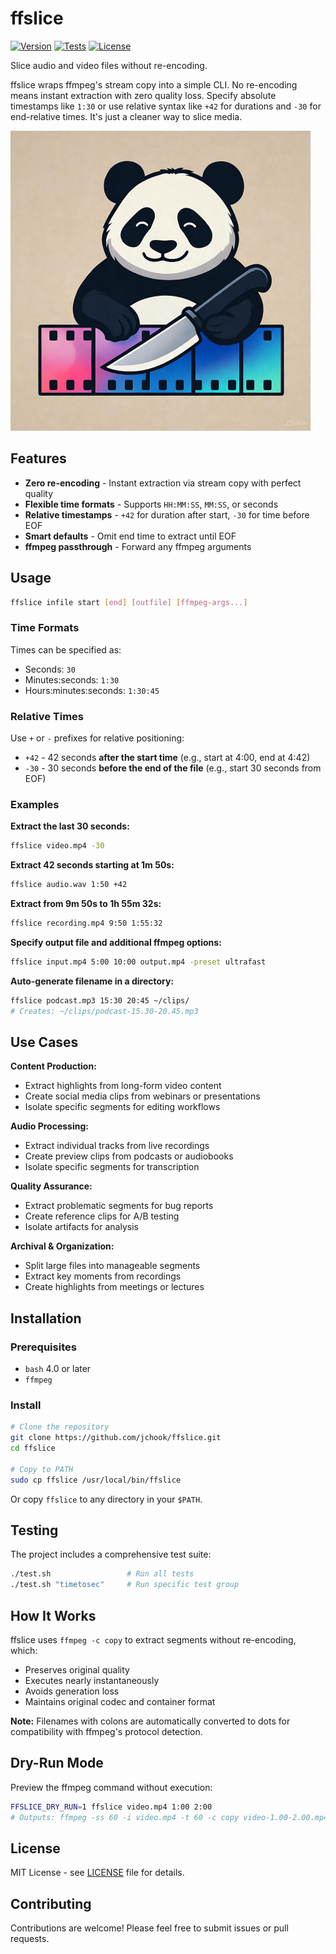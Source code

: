 # ffslice

[![Version](https://img.shields.io/badge/version-1.0.0-green.svg)](https://github.com/jchook/ffslice/releases)
[![Tests](https://img.shields.io/badge/tests-passing-brightgreen.svg)](test.sh)
[![License](https://img.shields.io/badge/license-MIT-blue.svg)](LICENSE)

Slice audio and video files without re-encoding.

ffslice wraps ffmpeg's stream copy into a simple CLI. No re-encoding means instant extraction with zero quality loss. Specify absolute timestamps like `1:30` or use relative syntax like `+42` for durations and `-30` for end-relative times. It's just a cleaner way to slice media.

<img src="https://raw.githubusercontent.com/jchook/ffslice/main/assets/ffslice.jpg" width="480" />

## Features

- **Zero re-encoding** - Instant extraction via stream copy with perfect quality
- **Flexible time formats** - Supports `HH:MM:SS`, `MM:SS`, or seconds
- **Relative timestamps** - `+42` for duration after start, `-30` for time before EOF
- **Smart defaults** - Omit end time to extract until EOF
- **ffmpeg passthrough** - Forward any ffmpeg arguments

## Usage

```sh
ffslice infile start [end] [outfile] [ffmpeg-args...]
```

### Time Formats

Times can be specified as:
- Seconds: `30`
- Minutes:seconds: `1:30`
- Hours:minutes:seconds: `1:30:45`

### Relative Times

Use `+` or `-` prefixes for relative positioning:
- `+42` - 42 seconds **after the start time** (e.g., start at 4:00, end at 4:42)
- `-30` - 30 seconds **before the end of the file** (e.g., start 30 seconds from EOF)

### Examples

**Extract the last 30 seconds:**
```sh
ffslice video.mp4 -30
```

**Extract 42 seconds starting at 1m 50s:**
```sh
ffslice audio.wav 1:50 +42
```

**Extract from 9m 50s to 1h 55m 32s:**
```sh
ffslice recording.mp4 9:50 1:55:32
```

**Specify output file and additional ffmpeg options:**
```sh
ffslice input.mp4 5:00 10:00 output.mp4 -preset ultrafast
```

**Auto-generate filename in a directory:**
```sh
ffslice podcast.mp3 15:30 20:45 ~/clips/
# Creates: ~/clips/podcast-15.30-20.45.mp3
```

## Use Cases

**Content Production:**
- Extract highlights from long-form video content
- Create social media clips from webinars or presentations
- Isolate specific segments for editing workflows

**Audio Processing:**
- Extract individual tracks from live recordings
- Create preview clips from podcasts or audiobooks
- Isolate specific segments for transcription

**Quality Assurance:**
- Extract problematic segments for bug reports
- Create reference clips for A/B testing
- Isolate artifacts for analysis

**Archival & Organization:**
- Split large files into manageable segments
- Extract key moments from recordings
- Create highlights from meetings or lectures

## Installation

### Prerequisites

- `bash` 4.0 or later
- `ffmpeg`

### Install

```sh
# Clone the repository
git clone https://github.com/jchook/ffslice.git
cd ffslice

# Copy to PATH
sudo cp ffslice /usr/local/bin/ffslice
```

Or copy `ffslice` to any directory in your `$PATH`.

## Testing

The project includes a comprehensive test suite:

```sh
./test.sh                 # Run all tests
./test.sh "timetosec"     # Run specific test group
```

## How It Works

ffslice uses `ffmpeg -c copy` to extract segments without re-encoding, which:
- Preserves original quality
- Executes nearly instantaneously
- Avoids generation loss
- Maintains original codec and container format

**Note:** Filenames with colons are automatically converted to dots for compatibility with ffmpeg's protocol detection.

## Dry-Run Mode

Preview the ffmpeg command without execution:

```sh
FFSLICE_DRY_RUN=1 ffslice video.mp4 1:00 2:00
# Outputs: ffmpeg -ss 60 -i video.mp4 -t 60 -c copy video-1.00-2.00.mp4
```

## License

MIT License - see [LICENSE](LICENSE) file for details.

## Contributing

Contributions are welcome! Please feel free to submit issues or pull requests.
